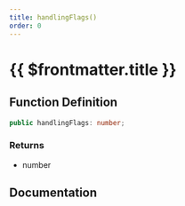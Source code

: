 ```yaml
---
title: handlingFlags()
order: 0
---
```


# {{ $frontmatter.title }}

## Function Definition

```ts
public handlingFlags: number;
```

### Returns

* number

## Documentation

<!--@include: ./parts/handlingFlags.md-->
